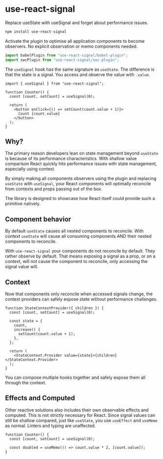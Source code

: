 # use-react-signal

Replace useState with useSignal and forget about performance issues.

```sh
npm install use-react-signal
```

Activate the plugin to optimise all application components to become observers. No explicit observation or memo components needed.

```ts
import babelPlugin from "use-react-signal/babel-plugin";
import swcPlugin from "use-react-signal/swc-plugin";
```

The `useSignal` hook has the same signature as `useState`. The difference is that the state is a signal. You access and observe the value with `.value`.

```tsx
import { useSignal } from "use-react-signal";

function Counter() {
  const [count, setCount] = useSignal(0);

  return (
    <button onClick={() => setCount(count.value + 1)}>
      Count {count.value}
    </button>
  );
}
```

## Why?

The primary reason developers lean on state management beyond `useState` is because of its performance characteristics. With shallow value comparison React quickly hits performance issues with state management, especially using context.

By simply making all components observers using the plugin and replacing `useState` with `useSignal`, your React components will optimally reconcile from contexts and props passing out of the box.

The library is designed to showcase how React itself could provide such a primitive natively.

## Component behavior

By default `useState` causes all nested components to reconcile. With context `useState` will cause all consuming components AND their nested components to reconcile.

With `use-react-signal` your components do not reconcile by default. They rather observe by default. That means exposing a signal as a prop, or on a context, will not cause the component to reconcile, only accessing the signal value will.

## Context

Now that components only reconcile when accessed signals change, the context providers can safely expose state without performance challenges.

```tsx
function StateContextProvider({ children }) {
  const [count, setCount] = useSignal(0);

  const state = {
    count,
    increase() {
      setCount(count.value + 1);
    },
  };

  return (
    <StateContext.Provider value={state}>{children}</StateContext.Provider>
  );
}
```

You can compose multiple hooks together and safely expose them all through the context.

## Effects and Computed

Other reactive solutions also includes their own observable effects and computed. This is not strictly necessary for React. Since signal values can still be shallow compared, just like `useState`, you use `useEffect` and `useMemo` as normal. Linters and typing are unaffected.

```tsx
function Counter() {
  const [count, setCount] = useSignal(0);

  const doubled = useMemo(() => count.value * 2, [count.value]);
}
```
